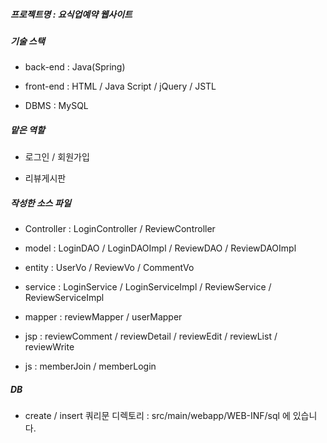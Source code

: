 ##### 프로젝트명 : 요식업예약 웹사이트

##### 기술 스택

- back-end : Java(Spring)

- front-end : HTML / Java Script / jQuery / JSTL

- DBMS : MySQL


##### 맡은 역할

- 로그인 / 회원가입

- 리뷰게시판


##### 작성한 소스 파일

- Controller : LoginController / ReviewController

- model : LoginDAO / LoginDAOImpl / ReviewDAO / ReviewDAOImpl

- entity : UserVo / ReviewVo / CommentVo

- service : LoginService / LoginServiceImpl / ReviewService / ReviewServiceImpl

- mapper : reviewMapper / userMapper

- jsp : reviewComment / reviewDetail / reviewEdit / reviewList / reviewWrite

- js : memberJoin / memberLogin


##### DB

- create / insert 쿼리문 디렉토리 : src/main/webapp/WEB-INF/sql 에 있습니다.

